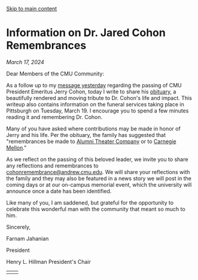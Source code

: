 [Skip to main content](https://www.cmu.edu/leadership/president/campus-comms/03-17-24#main-content)

# Information on Dr. Jared Cohon Remembrances

_March 17, 2024_

Dear Members of the CMU Community:

As a follow up to my [message yesterday](https://www.cmu.edu/leadership/president/campus-comms/03-16-24) regarding the passing of CMU President Emeritus Jerry Cohon, today I write to share his [obituary](https://www.cmu.edu/sites/default/files/2025-06/obituary-for-dr-jerry-cohon.pdf), a beautifully rendered and moving tribute to Dr. Cohon's life and impact. This writeup also contains information on the funeral services taking place in Pittsburgh on Tuesday, March 19. I encourage you to spend a few minutes reading it and remembering Dr. Cohon.

Many of you have asked where contributions may be made in honor of Jerry and his life. Per the obituary, the family has suggested that "remembrances be made to [Alumni Theater Company](https://www.alumnitheatercompany.org/) or to [Carnegie Mellon](https://www.cmu.edu/engage/about-us/news/giving/jerry-cohon-memorial-fund.html)."

As we reflect on the passing of this beloved leader, we invite you to share any reflections and remembrances to [cohonremembrance@andrew.cmu.edu](mailto:cohonremembrance@andrew.cmu.edu). We will share your reflections with the family and they may also be featured in a news story we will post in the coming days or at our on-campus memorial event, which the university will announce once a date has been identified.

Like many of you, I am saddened, but grateful for the opportunity to celebrate this wonderful man with the community that meant so much to him.

Sincerely,

Farnam Jahanian

President

Henry L. Hillman President's Chair

|     |     |
| --- | --- |
|  |  |
